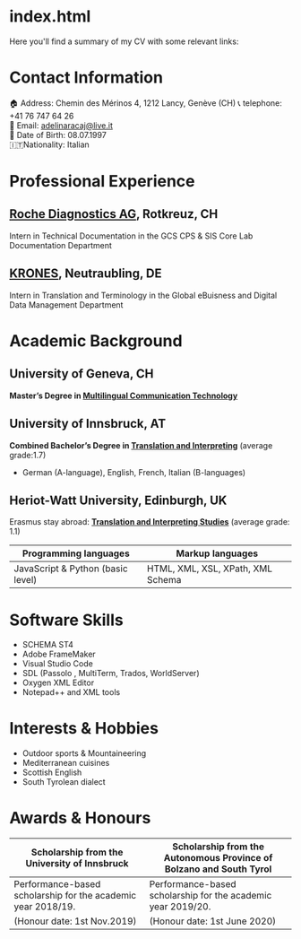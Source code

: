 # index.html
Here you'll find a summary of my CV with some relevant links:

# Contact Information
 :house: Address: Chemin des Mérinos 4, 1212 Lancy, Genève (CH) 
 :telephone_receiver: telephone: +41 76 747 64 26  
 :email: Email: adelinaracaj@live.it  
 :date: Date of Birth: 08.07.1997  
 :it:Nationality: Italian  
 
 
# Professional Experience
## [Roche Diagnostics AG](https://www.roche.com/about/business/diagnostics.htm), Rotkreuz, CH
Intern in Technical Documentation in the GCS CPS & SIS Core Lab Documentation Department

## [KRONES](https://www.krones.com/en/index.php), Neutraubling, DE 
Intern in Translation and Terminology in the Global eBuisness and Digital Data Management Department

# Academic Background
## University of Geneva, CH 
**Master’s Degree in [Multilingual Communication Technology](https://www.unige.ch/fti/en/enseignements/ma-tim/)**

## University of Innsbruck, AT 
**Combined Bachelor’s Degree in [Translation and Interpreting](https://www.uibk.ac.at/studium/angebot/ba-translationswissenschaft/index.html.en)**  (average grade:1.7)
- German (A-language), English, French, Italian (B-languages)

## Heriot-Watt University, Edinburgh, UK
Erasmus stay abroad: **[Translation and Interpreting Studies](https://www.hw.ac.uk/uk/study/undergraduate/languages-interpreting-and-translating-french-german.htm)**  (average grade: 1.1)

**Programming languages** | **Markup languages**
------------ | -------------
JavaScript & Python (basic level) | HTML, XML, XSL, XPath, XML Schema


# Software Skills
- SCHEMA ST4
- Adobe FrameMaker
- Visual Studio Code
- SDL (Passolo , MultiTerm, Trados, WorldServer) 
- Oxygen XML Editor
- Notepad++ and XML tools

# Interests & Hobbies
- Outdoor sports & Mountaineering
- Mediterranean cuisines
- Scottish English
- South Tyrolean dialect 

# Awards & Honours
**Scholarship from the University of Innsbruck** | **Scholarship from the Autonomous Province of Bolzano and South Tyrol**
------------ | -------------
 Performance-based scholarship for the academic year 2018/19. | Performance-based scholarship for the academic year 2019/20. 
(Honour date: 1st Nov.2019) | (Honour date: 1st June 2020)

























